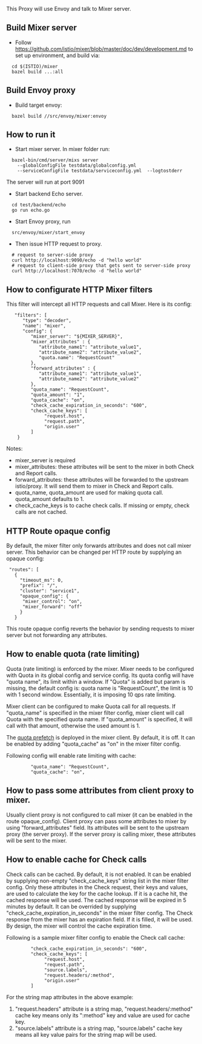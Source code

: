 
This Proxy will use Envoy and talk to Mixer server. 

## Build Mixer server

* Follow https://github.com/istio/mixer/blob/master/doc/dev/development.md to set up environment, and build via:

```
  cd $(ISTIO)/mixer
  bazel build ...:all
```
  
## Build Envoy proxy

* Build target envoy:

```
  bazel build //src/envoy/mixer:envoy
```

## How to run it

* Start mixer server. In mixer folder run:

```
  bazel-bin/cmd/server/mixs server
    --globalConfigFile testdata/globalconfig.yml
    --serviceConfigFile testdata/serviceconfig.yml  --logtostderr
```
  
  The server will run at port 9091

* Start backend Echo server.

```
  cd test/backend/echo
  go run echo.go
```

* Start Envoy proxy, run

```
  src/envoy/mixer/start_envoy
```
  
* Then issue HTTP request to proxy.

```
  # request to server-side proxy
  curl http://localhost:9090/echo -d "hello world"
  # request to client-side proxy that gets sent to server-side proxy
  curl http://localhost:7070/echo -d "hello world"
```

## How to configurate HTTP Mixer filters

This filter will intercept all HTTP requests and call Mixer. Here is its config:

```
   "filters": [
      "type": "decoder",
      "name": "mixer",
      "config": {
         "mixer_server": "${MIXER_SERVER}",
         "mixer_attributes" : {
            "attribute_name1": "attribute_value1",
            "attribute_name2": "attribute_value2",
            "quota.name": "RequestCount"
         },
         "forward_attributes" : {
            "attribute_name1": "attribute_value1",
            "attribute_name2": "attribute_value2"
         },
         "quota_name": "RequestCount",
         "quota_amount": "1",
         "quota_cache": "on",
         "check_cache_expiration_in_seconds": "600",
         "check_cache_keys": [
              "request.host",
              "request.path",
              "origin.user"
         ]
    }
```

Notes:
* mixer_server is required
* mixer_attributes: these attributes will be sent to the mixer in both Check and Report calls.
* forward_attributes: these attributes will be forwarded to the upstream istio/proxy. It will send them to mixer in Check and Report calls.
* quota_name, quota_amount are used for making quota call. quota_amount defaults to 1.
* check_cache_keys is to cache check calls. If missing or empty, check calls are not cached.

## HTTP Route opaque config
By default, the mixer filter only forwards attributes and does not call mixer server. This behavior can be changed per HTTP route by supplying an opaque config:

```
 "routes": [
   {
     "timeout_ms": 0,
     "prefix": "/",
     "cluster": "service1",
     "opaque_config": {
      "mixer_control": "on",
      "mixer_forward": "off"
     }
   }
```

This route opaque config reverts the behavior by sending requests to mixer server but not forwarding any attributes.


## How to enable quota (rate limiting)

Quota (rate limiting) is enforced by the mixer. Mixer needs to be configured with Quota in its global config and service config. Its quota config will have
"quota name", its limit within a window.  If "Quota" is added but param is missing, the default config is: quota name is "RequestCount", the limit is 10 with 1 second window. Essentially, it is imposing 10 qps rate limiting.

Mixer client can be configured to make Quota call for all requests.  If "quota_name" is specified in the mixer filter config, mixer client will call Quota with the specified quota name.  If "quota_amount" is specified, it will call with that amount, otherwise the used amount is 1.

The [quota prefetch](http://https://github.com/istio/mixerclient/blob/master/prefetch/README.md) is deployed in the mixer client. By default, it is off. It can be enabled by adding "quota_cache" as "on" in the mixer filter config.

Following config will enable rate limiting with cache:

```
         "quota_name": "RequestCount",
         "quota_cache": "on",

```


## How to pass some attributes from client proxy to mixer.

Usually client proxy is not configured to call mixer (it can be enabled in the route opaque_config). Client proxy can pass some attributes to mixer by using "forward_attributes" field.  Its attributes will be sent to the upstream proxy (the server proxy). If the server proxy is calling mixer, these attributes will be sent to the mixer.


## How to enable cache for Check calls

Check calls can be cached. By default, it is not enabled. It can be enabled by supplying non-empty "check_cache_keys" string list in the mixer filter config. Only these attributes in the Check request, their keys and values, are used to calculate the key for the cache lookup. If it is a cache hit, the cached response will be used.
The cached response will be expired in 5 minutes by default. It can be overrided by supplying "check_cache_expiration_in_seconds" in the mixer filter config. The Check response from the mixer has an expiration field. If it is filled, it will be used. By design, the mixer will control the cache expiration time.

Following is a sample mixer filter config to enable the Check call cache:
```
         "check_cache_expiration_in_seconds": "600",
         "check_cache_keys": [
              "request.host",
              "request.path",
              "source.labels",
              "request.headers/:method",
              "origin.user"
         ]
```

For the string map attributes in the above example:
1) "request.headers" attribute is a string map, "request.headers/:method" cache key means only its ":method" key and value are used for cache key.
2) "source.labels" attribute is a string map, "source.labels" cache key means all key value pairs for the string map will be used.
